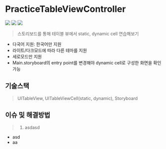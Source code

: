 # PracticeTableViewController
<img src ="https://img.shields.io/badge/Swift-5.5-FA7343?logo=swift&logoColor=white"> <img src="https://img.shields.io/badge/Xcode-13.3-1575F9?logo=Xcode&logoColor=white"> <img src="https://img.shields.io/badge/Platforms-iOS_13.0-Green?style=flat-square">
> 스토리보드를 통해 테이블 뷰에서 static, dynamic cell 연습해보기

* 다국어 지원: 한국어만 지원
* 라이트/다크모드에 따라 다른 테마를 지원
* 세로모드만 지원
* Main.storyboard의 entry point를 변경해야 dynamic cell로 구성한 화면을 확인 가능

## 기술스택
> UITableView, UITableViewCell(static, dynamic), Storyboard

## 이슈 및 해결방법
> 1. asdasd
  - asd
  - aa
